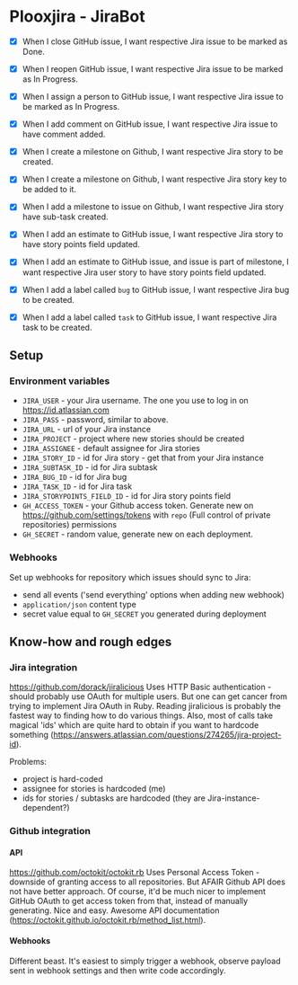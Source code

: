 # Plooxjira - JiraBot

- [x] When I close GitHub issue, I want respective Jira issue to be marked as Done.
- [x] When I reopen GitHub issue, I want respective Jira issue to be marked as In Progress.

- [x] When I assign a person to GitHub issue, I want respective Jira issue to be marked as In Progress.

- [x] When I add comment on GitHub issue, I want respective Jira issue to have comment added.

- [x] When I create a milestone on Github, I want respective Jira story to be created.
- [x] When I create a milestone on Github, I want respective Jira story key to be added to it.

- [x] When I add a milestone to issue on Github, I want respective Jira story have sub-task created.

- [x] When I add an estimate to GitHub issue, I want respective Jira story to have story points field updated.
- [x] When I add an estimate to GitHub issue, and issue is part of milestone, I want respective Jira user story to have story points field updated.

- [x] When I add a label called `bug` to GitHub issue, I want respective Jira bug to be created.
- [x] When I add a label called `task` to GitHub issue, I want respective Jira task to be created.

## Setup

### Environment variables
* `JIRA_USER` - your Jira username. The one you use to log in on https://id.atlassian.com
* `JIRA_PASS` - password, similar to above.
* `JIRA_URL` - url of your Jira instance
* `JIRA_PROJECT` - project where new stories should be created
* `JIRA_ASSIGNEE` - default assignee for Jira stories
* `JIRA_STORY_ID` - id for Jira story - get that from your Jira instance
* `JIRA_SUBTASK_ID` - id for Jira subtask
* `JIRA_BUG_ID` - id for Jira bug
* `JIRA_TASK_ID` - id for Jira task
* `JIRA_STORYPOINTS_FIELD_ID` - id for Jira story points field
* `GH_ACCESS_TOKEN` - your Github access token. Generate new on https://github.com/settings/tokens with `repo` (Full control of private repositories) permissions
* `GH_SECRET` - random value, generate new on each deployment.

### Webhooks
Set up webhooks for repository which issues should sync to Jira:
* send all events ('send everything' options when adding new webhook)
* `application/json` content type
* secret value equal to `GH_SECRET` you generated during deployment

## Know-how and rough edges

### Jira integration
https://github.com/dorack/jiralicious
Uses HTTP Basic authentication - should probably use OAuth for multiple users. But one can get cancer from trying to implement Jira OAuth in Ruby.
Reading jiralicious is probably the fastest way to finding how to do various things.
Also, most of calls take magical 'ids' which are quite hard to obtain if you want to hardcode something (https://answers.atlassian.com/questions/274265/jira-project-id).

Problems:
* project is hard-coded
* assignee for stories is hardcoded (me)
* ids for stories / subtasks are hardcoded (they are Jira-instance-dependent?)

### Github integration
#### API
https://github.com/octokit/octokit.rb
Uses Personal Access Token - downside of granting access to all repositories. But AFAIR Github API does not have better approach. Of course, it'd be much nicer to implement GitHub OAuth to get access token from that, instead of manually generating.
Nice and easy. Awesome API documentation (https://octokit.github.io/octokit.rb/method_list.html).

#### Webhooks
Different beast. It's easiest to simply trigger a webhook, observe payload sent in webhook settings and then write code accordingly.
